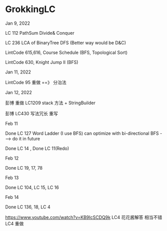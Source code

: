 # GrokkingLC

Jan 9, 2022

LC 112 PathSum Divide& Conquer

LC 236 LCA of BinaryTree DFS (Better way would be D&C)

LintCode 615,616, Course Schedule (BFS, Topological Sort)

LintCode 630, Knight Jump II (BFS)

Jan 11, 2022

LintCode 95 重做 ==》 分治法

Jan 12, 2022

彭博 重做 LC1209 stack 方法 + StringBuilder

彭博 LC430 写法冗长 重写

Feb 11

Done LC 127 Word Ladder (I use BFS) can optimize with bi-directional BFS ---> do it in future

Done LC 14 , Done LC 11(Redo)

Feb 12

Done LC 19, 17, 78

Feb 13

Done LC 104, LC 15, LC 16

Feb 14

Done LC 136, 18, LC 4

https://www.youtube.com/watch?v=KB9IcSCDQ9k LC4 花花酱解答 相当不错 LC4 重做

